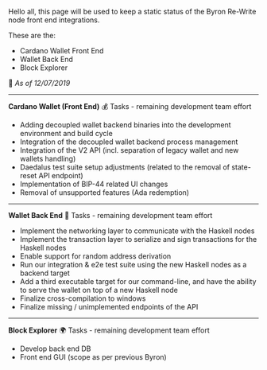 Hello all, this page will be used to keep a static status of the Byron Re-Write node front end integrations.

These are the:
* Cardano Wallet Front End 
* Wallet Back End 
* Block Explorer 


📅 _As of 12/07/2019_

***

****Cardano Wallet (Front End)**** 💰  Tasks - remaining development team effort
- Adding decoupled wallet backend binaries into the development environment and build cycle
- Integration of the decoupled wallet backend process management
- Integration of the V2 API (incl. separation of legacy wallet and new wallets handling)
- Daedalus test suite setup adjustments (related to the removal of state-reset API endpoint)
- Implementation of BIP-44 related UI changes
- Removal of unsupported features (Ada redemption) 

***

****Wallet Back End**** 🤝 Tasks - remaining development team effort
- Implement the networking layer to communicate with the Haskell nodes
- Implement the transaction layer to serialize and sign transactions for the Haskell nodes
- Enable support for random address derivation
- Run our integration & e2e test suite using the new Haskell nodes as a backend target
- Add a third executable target for our command-line, and have the ability to serve the wallet on top of a new Haskell node
- Finalize cross-compilation to windows
- Finalize missing / unimplemented endpoints of the API

***

****Block Explorer**** 🌍 Tasks - remaining development team effort
- Develop back end DB
- Front end GUI (scope as per previous Byron)
